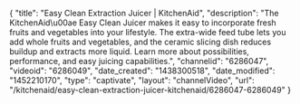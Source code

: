 {
    "title": "Easy Clean Extraction Juicer | KitchenAid",
    "description": "The KitchenAid\u00ae Easy Clean Juicer makes it easy to incorporate fresh fruits and vegetables into your lifestyle. The extra-wide feed tube lets you add whole fruits and vegetables, and the ceramic slicing dish reduces buildup and extracts more liquid. Learn more about possibilities, performance, and easy juicing capabilities.",
    "channelid": "6286047",
    "videoid": "6286049",
    "date_created": "1438300518",
    "date_modified": "1452210170",
    "type": "captivate",
    "layout": "channelVideo",
    "url": "\/kitchenaid\/easy-clean-extraction-juicer-kitchenaid\/6286047-6286049"
}